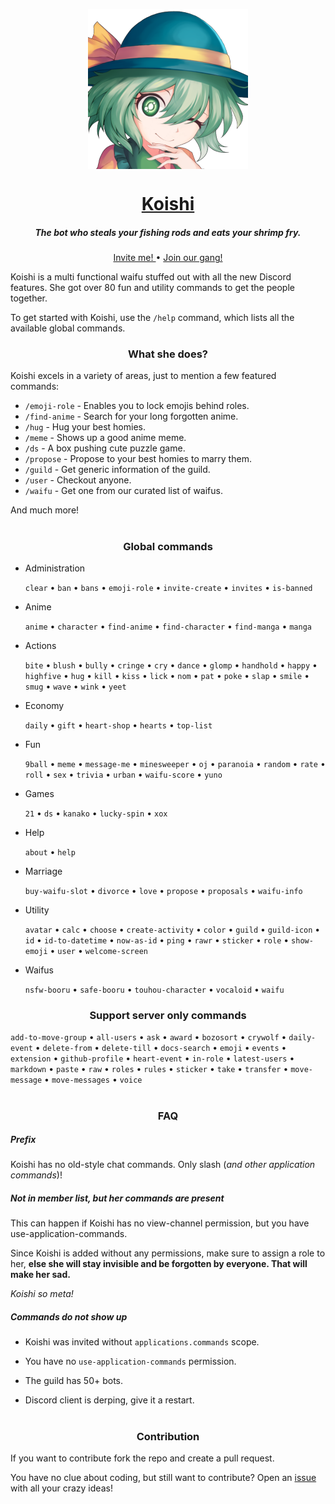 <p align="center">
    <img
        width="256px" height="256px" align="center" alt="Koishi"
        src="https://raw.githubusercontent.com/HuyaneMatsu/Koishi/master/library/koishi_avatar_0000_by_ashy.png"
    />
</p>

<h1 align="center">
    <b><a href="https://github.com/HuyaneMatsu/koishi">Koishi</a></b>
</h1>

<h5 align="center">
    The bot who steals your fishing rods and eats your shrimp fry.
</h5>

<p align="center">
    <a href="https://discord.com/oauth2/authorize?client_id=486565096164687885&scope=bot%20applications.commands">
        Invite me!
    </a>
    •
    <a href="http://discord.gg/3cH2r5d">
        Join our gang!
    </a>
</p>

Koishi is a multi functional waifu stuffed out with all the new Discord features. She got over 80 fun and utility
commands to get the people together.

To get started with Koishi, use the `/help` command, which lists all the available global commands.

<h3 align="center">
    What she does?
</h3>

Koishi excels in a variety of areas, just to mention a few featured commands:

- `/emoji-role` - Enables you to lock emojis behind roles.
- `/find-anime` - Search for your long forgotten anime.
- `/hug` - Hug your best homies.
- `/meme` - Shows up a good anime meme.
- `/ds` - A box pushing cute puzzle game.
- `/propose` - Propose to your best homies to marry them.
- `/guild` - Get generic information of the guild.
- `/user` - Checkout anyone.
- `/waifu` - Get one from our curated list of waifus.

And much more!

<h1></h1>

<h3 align="center">
    Global commands
</h3>

- Administration
    
    `clear` • `ban` • `bans` • `emoji-role` • `invite-create` • `invites` • `is-banned`

- Anime
    
    `anime` • `character` • `find-anime` • `find-character` • `find-manga` • `manga`

- Actions
    
    `bite` • `blush` • `bully` • `cringe` • `cry` • `dance` • `glomp` • `handhold` • `happy` • `highfive` • `hug` •
    `kill` • `kiss` • `lick` • `nom` • `pat` • `poke` • `slap` • `smile` • `smug` • `wave` • `wink` • `yeet`

- Economy
    
    `daily` • `gift` • `heart-shop` • `hearts` • `top-list`

- Fun
    
    `9ball` • `meme` • `message-me` • `minesweeper` • `oj` • `paranoia` • `random` • `rate` • `roll` • `sex` •
    `trivia` • `urban` • `waifu-score` • `yuno`

- Games
    
    `21` • `ds` • `kanako` • `lucky-spin` • `xox`

-  Help
    
    `about` • `help`

-  Marriage
    
    `buy-waifu-slot` • `divorce` • `love` • `propose` • `proposals` • `waifu-info`

- Utility
    
    `avatar` • `calc` • `choose` • `create-activity` • `color` • `guild` • `guild-icon` • `id` • `id-to-datetime` •
    `now-as-id` • `ping` • `rawr` • `sticker` • `role` • `show-emoji` • `user` • `welcome-screen`

- Waifus
    
    `nsfw-booru` • `safe-booru` • `touhou-character` • `vocaloid` • `waifu`

<h3 align="center">
    Support server only commands
</h3>

`add-to-move-group` • `all-users` • `ask` • `award` • `bozosort` • `crywolf` • `daily-event` • `delete-from` •
`delete-till` • `docs-search` • `emoji` • `events` • `extension` • `github-profile` • `heart-event` • `in-role` •
`latest-users` • `markdown` • `paste` • `raw` • `roles` • `rules` • `sticker` • `take` • `transfer` • `move-message` •
`move-messages` • `voice`

<h1></h1>

<h3 align="center">
    FAQ
</h3>

##### Prefix

Koishi has no old-style chat commands. Only slash (*and other application commands*)!

##### Not in member list, but her commands are present

This can happen if Koishi has no view-channel permission, but you have use-application-commands.

Since Koishi is added without any permissions, make sure to assign a role to her, **else she will stay invisible and
be forgotten by everyone. That will make her sad.**

*Koishi so meta!*

##### Commands do not show up

- Koishi was invited without `applications.commands` scope.

- You have no `use-application-commands` permission.

- The guild has 50+ bots.

- Discord client is derping, give it a restart.

<h1></h1>

<h3 align="center">
    Contribution
</h3>

If you want to contribute fork the repo and create a pull request.

You have no clue about coding, but still want to contribute? Open an
[issue](https://github.com/HuyaneMatsu/Koishi/issues) with all your crazy ideas!
